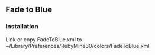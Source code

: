 ## Fade to Blue ##


### Installation ###

Link or copy FadeToBlue.xml to  ~/Library/Preferences/RubyMine30/colors/FadeToBlue.xml

